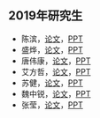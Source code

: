 ## 2019年研究生

- 陈滨，[论文](url)，[PPT](url)
- 盛烨，[论文](url)，[PPT](url)
- 唐伟康，[论文](url)，[PPT](url)
- 艾方哲，[论文](url)，[PPT](url)
- 苏健，[论文](url)，[PPT](url)
- 魏中锐，[论文](url)，[PPT](url)
- 张莹，[论文](url)，[PPT](url)
